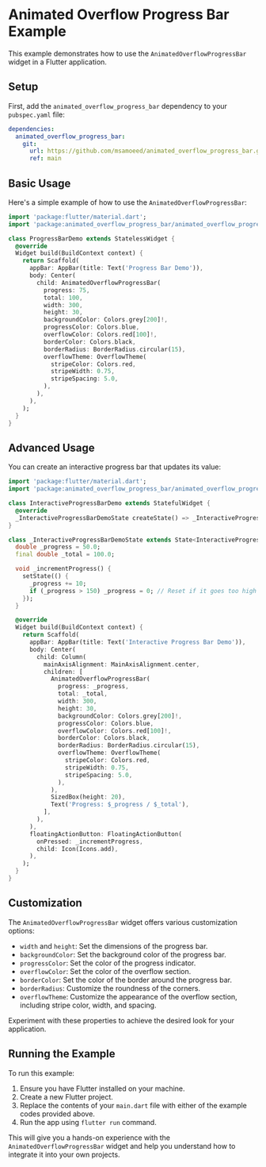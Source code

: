 # Animated Overflow Progress Bar Example

This example demonstrates how to use the `AnimatedOverflowProgressBar` widget in a Flutter application.

## Setup

First, add the `animated_overflow_progress_bar` dependency to your `pubspec.yaml` file:

```yaml
dependencies:
  animated_overflow_progress_bar:
    git:
      url: https://github.com/msamoeed/animated_overflow_progress_bar.git
      ref: main
```

## Basic Usage

Here's a simple example of how to use the `AnimatedOverflowProgressBar`:

```dart
import 'package:flutter/material.dart';
import 'package:animated_overflow_progress_bar/animated_overflow_progress_bar.dart';

class ProgressBarDemo extends StatelessWidget {
  @override
  Widget build(BuildContext context) {
    return Scaffold(
      appBar: AppBar(title: Text('Progress Bar Demo')),
      body: Center(
        child: AnimatedOverflowProgressBar(
          progress: 75,
          total: 100,
          width: 300,
          height: 30,
          backgroundColor: Colors.grey[200]!,
          progressColor: Colors.blue,
          overflowColor: Colors.red[100]!,
          borderColor: Colors.black,
          borderRadius: BorderRadius.circular(15),
          overflowTheme: OverflowTheme(
            stripeColor: Colors.red,
            stripeWidth: 0.75,
            stripeSpacing: 5.0,
          ),
        ),
      ),
    );
  }
}
```

## Advanced Usage

You can create an interactive progress bar that updates its value:

```dart
import 'package:flutter/material.dart';
import 'package:animated_overflow_progress_bar/animated_overflow_progress_bar.dart';

class InteractiveProgressBarDemo extends StatefulWidget {
  @override
  _InteractiveProgressBarDemoState createState() => _InteractiveProgressBarDemoState();
}

class _InteractiveProgressBarDemoState extends State<InteractiveProgressBarDemo> {
  double _progress = 50.0;
  final double _total = 100.0;

  void _incrementProgress() {
    setState(() {
      _progress += 10;
      if (_progress > 150) _progress = 0; // Reset if it goes too high
    });
  }

  @override
  Widget build(BuildContext context) {
    return Scaffold(
      appBar: AppBar(title: Text('Interactive Progress Bar Demo')),
      body: Center(
        child: Column(
          mainAxisAlignment: MainAxisAlignment.center,
          children: [
            AnimatedOverflowProgressBar(
              progress: _progress,
              total: _total,
              width: 300,
              height: 30,
              backgroundColor: Colors.grey[200]!,
              progressColor: Colors.blue,
              overflowColor: Colors.red[100]!,
              borderColor: Colors.black,
              borderRadius: BorderRadius.circular(15),
              overflowTheme: OverflowTheme(
                stripeColor: Colors.red,
                stripeWidth: 0.75,
                stripeSpacing: 5.0,
              ),
            ),
            SizedBox(height: 20),
            Text('Progress: $_progress / $_total'),
          ],
        ),
      ),
      floatingActionButton: FloatingActionButton(
        onPressed: _incrementProgress,
        child: Icon(Icons.add),
      ),
    );
  }
}
```

## Customization

The `AnimatedOverflowProgressBar` widget offers various customization options:

- `width` and `height`: Set the dimensions of the progress bar.
- `backgroundColor`: Set the background color of the progress bar.
- `progressColor`: Set the color of the progress indicator.
- `overflowColor`: Set the color of the overflow section.
- `borderColor`: Set the color of the border around the progress bar.
- `borderRadius`: Customize the roundness of the corners.
- `overflowTheme`: Customize the appearance of the overflow section, including stripe color, width, and spacing.

Experiment with these properties to achieve the desired look for your application.

## Running the Example

To run this example:

1. Ensure you have Flutter installed on your machine.
2. Create a new Flutter project.
3. Replace the contents of your `main.dart` file with either of the example codes provided above.
4. Run the app using `flutter run` command.

This will give you a hands-on experience with the `AnimatedOverflowProgressBar` widget and help you understand how to integrate it into your own projects.